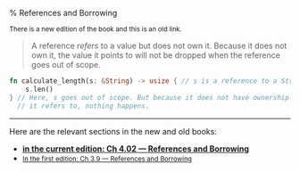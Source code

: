 % References and Borrowing

<small>There is a new edition of the book and this is an old link.</small>

> A reference _refers_ to a value but does not own it.
> Because it does not own it, the value it points to will not be dropped when the reference goes out of scope.

```rust
fn calculate_length(s: &String) -> usize { // s is a reference to a String
    s.len()
} // Here, s goes out of scope. But because it does not have ownership of what
  // it refers to, nothing happens.
```

---

Here are the relevant sections in the new and old books:

* **[in the current edition: Ch 4.02 — References and Borrowing][2]**
* <small>[In the first edition: Ch 3.9 — References and Borrowing][1]</small>


[1]: https://doc.rust-lang.org/1.30.0/book/first-edition/references-and-borrowing.html
[2]: ch04-02-references-and-borrowing.html
